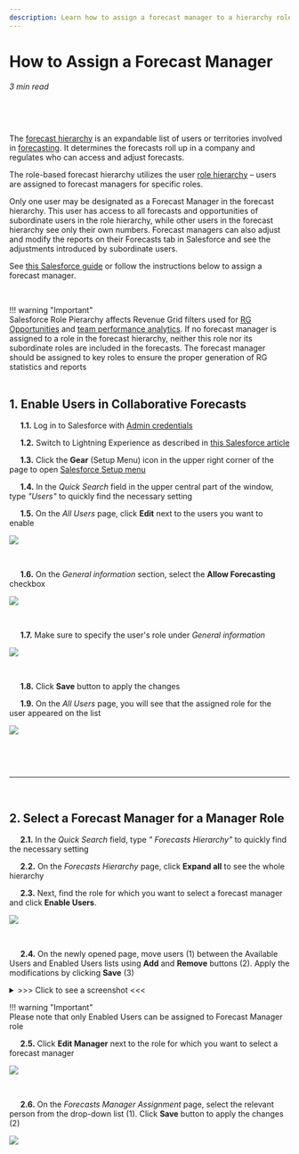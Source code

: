 ```yaml
---
description: Learn how to assign a forecast manager to a hierarchy role in Salesforce
---
```

# How to Assign a Forecast Manager


*3 min read*  

<!-- ShareThis BEGIN --> 
<div class="addthis_inline_share_toolbox"></div>
<!-- End ShareThis --> 

&nbsp;
  
&nbsp;

The [forecast hierarchy](https://help.salesforce.com/s/articleView?id=sf.forecasts3_hierarchy_overview.htm&type=5) is an expandable list of users or territories involved in [forecasting](https://help.salesforce.com/s/articleView?id=sf.dato_visualize_widgets_advanced_forecasting.htm&type=5). It determines the forecasts roll up in a company and regulates who can access and adjust forecasts.        


The role-based forecast hierarchy utilizes the user [role hierarchy](https://help.salesforce.com/s/articleView?id=sf.ls_create_roles_and_hierarchies.htm&type=5) – users are assigned to forecast managers for specific roles.   
  
  
Only one user may be designated as a Forecast Manager in the forecast hierarchy. This user has access to all forecasts and opportunities of subordinate users in the role hierarchy, while other users in the forecast hierarchy see only their own numbers. Forecast managers can also adjust and modify the reports on their Forecasts tab in Salesforce and see the adjustments introduced by subordinate users.       
    

See [this Salesforce guide](https://help.salesforce.com/s/articleView?id=sf.forecasts3_setting_up_your_forecasts_hierarchy.htm&type=5) or follow the instructions below to assign a forecast manager.

&nbsp;  

!!! warning "Important"  
    Salesforce Role Рierarchy affects Revenue Grid filters used for [RG Opportunities](https://docs.revenuegrid.com/articles/Opportunity-details/) and [team performance analytics](https://docs.revenuegrid.com/articles/sales-rep-performance/). If no forecast manager is assigned to a role in the forecast hierarchy, neither this role nor its subordinate roles are included in the forecasts. The forecast manager should be assigned to key roles to ensure the proper generation of RG statistics and reports  
&nbsp;
&nbsp;


## **1\.**	Enable Users in Collaborative Forecasts      
  
&nbsp;&nbsp;&nbsp;&nbsp;&nbsp;**1.1.**	 Log in to Salesforce with [Admin credentials](https://admin.salesforce.com/blog/2020/introducing-admin-center-a-new-home-for-salesforce-administrators)    
  
&nbsp;&nbsp;&nbsp;&nbsp;&nbsp;**1\.2\.**	 Switch to Lightning Experience as described in [this Salesforce article](https://help.salesforce.com/articleView?id=000337767&type=1&mode=1)    
  
&nbsp;&nbsp;&nbsp;&nbsp;&nbsp;**1\.3\.**	Click the **Gear** (Setup Menu) icon in the upper right corner of the page to open [Salesforce Setup menu](https://help.salesforce.com/articleView?id=basics_nav_setup.htm&type=0)    
  
&nbsp;&nbsp;&nbsp;&nbsp;&nbsp;**1\.4\.**	In the *Quick Search* field in the upper central part of the window, type *"Users"* to quickly find the necessary setting     
  
&nbsp;&nbsp;&nbsp;&nbsp;&nbsp;**1\.5\.**	 On the *All Users* page, click **Edit** next to the users you want to enable  

<p>
    <img src="..\..\assets\images\Using-SmartCloud-Connect\How-To-s\assign-forecasting-manager-role\edit-users.png" class="minimized">
</p>  
&nbsp;    

  

&nbsp;&nbsp;&nbsp;&nbsp;&nbsp;**1\.6\.**	 On the *General information* section, select the **Allow Forecasting** checkbox    
  
<p>
    <img src="..\..\assets\images\Using-SmartCloud-Connect\How-To-s\assign-forecasting-manager-role\allow-forecasting-checkbox.png">
</p>  
&nbsp;
  
&nbsp;&nbsp;&nbsp;&nbsp;&nbsp;**1\.7\.**	Make sure to specify the user's role under *General information*    

<p>
    <img src="..\..\assets\images\Using-SmartCloud-Connect\How-To-s\assign-forecasting-manager-role\user-role.png" class="minimized">
</p>  
&nbsp;

&nbsp;&nbsp;&nbsp;&nbsp;&nbsp;**1\.8\.**	 Click  **Save** button to apply the changes

&nbsp;&nbsp;&nbsp;&nbsp;&nbsp;**1\.9\.** On the *All Users* page, you will see that the assigned role for the user appeared on the list

<p>
    <img src="..\..\assets\images\Using-SmartCloud-Connect\How-To-s\assign-forecasting-manager-role\edit-users-result.png" class="minimized">
</p>  
&nbsp;


&nbsp;
***
&nbsp;


## **2\.**	Select a Forecast Manager for a Manager Role      
  
&nbsp;&nbsp;&nbsp;&nbsp;&nbsp;**2\.1\.**	 In the *Quick Search* field, type *" Forecasts Hierarchy"* to quickly find the necessary setting        
  
&nbsp;&nbsp;&nbsp;&nbsp;&nbsp;**2\.2\.**	 On the *Forecasts Hierarchy* page, click **Expand all** to see the whole hierarchy     
  
&nbsp;&nbsp;&nbsp;&nbsp;&nbsp;**2\.3\.**	  Next, find the role for which you want to select a forecast manager and click **Enable Users**. 

<p>
    <img src="..\..\assets\images\Using-SmartCloud-Connect\How-To-s\assign-forecasting-manager-role\hierarchy-enable-users.png">
</p>  
&nbsp;


&nbsp;&nbsp;&nbsp;&nbsp;&nbsp;**2\.4\.** On the newly opened page, move users (1) between the Available Users and Enabled Users lists using **Add** and **Remove** buttons (2). Apply the modifications by clicking **Save** (3)

<details><summary> >>> Click to see a screenshot <<< </summary>
<p>
    <img src="..\..\assets\images\Using-SmartCloud-Connect\How-To-s\assign-forecasting-manager-role\forecasts-users.png" class="minimized">
</p>  
&nbsp;
</details>


!!! warning "Important"    
    Please note that only Enabled Users can be assigned to Forecast Manager role
&nbsp;

&nbsp;&nbsp;&nbsp;&nbsp;&nbsp;**2\.5\.**	Click **Edit Manager** next to the role for which you want to select a forecast manager    

<p>
    <img src="..\..\assets\images\Using-SmartCloud-Connect\How-To-s\assign-forecasting-manager-role\hierarchy-edit-manager.png">
</p>  
&nbsp;

  
&nbsp;&nbsp;&nbsp;&nbsp;&nbsp;**2\.6\.**	 On the *Forecasts Manager Assignment* page, select the relevant person from the drop-down list (1). Click **Save** button to apply the changes (2)

<p>
    <img src="..\..\assets\images\Using-SmartCloud-Connect\How-To-s\assign-forecasting-manager-role\forecast-manager-list.png">
</p> 

&nbsp;


&nbsp;

&nbsp;


